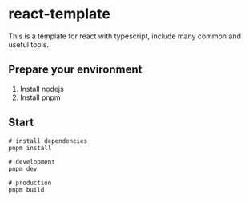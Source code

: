 # react-template

This is a template for react with typescript, include many common and useful tools.

## Prepare your environment

1. Install nodejs
2. Install pnpm

## Start

```shell
# install dependencies
pnpm install

# development
pnpm dev

# production
pnpm build
```
